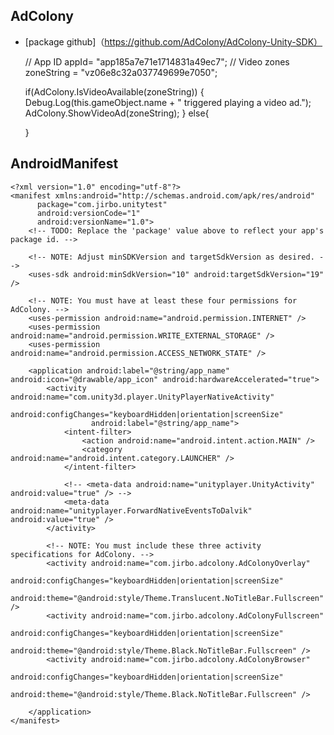 ## AdColony 

+ [package github]（https://github.com/AdColony/AdColony-Unity-SDK）


	// App ID
    appId= "app185a7e71e1714831a49ec7";
    // Video zones
    zoneString = "vz06e8c32a037749699e7050";

	if(AdColony.IsVideoAvailable(zoneString))
    {
        Debug.Log(this.gameObject.name + " triggered playing a video ad.");
        AdColony.ShowVideoAd(zoneString);
    }
    else{
        
    }

## AndroidManifest


	<?xml version="1.0" encoding="utf-8"?>
    <manifest xmlns:android="http://schemas.android.com/apk/res/android"
          package="com.jirbo.unitytest"
          android:versionCode="1"
          android:versionName="1.0">
        <!-- TODO: Replace the 'package' value above to reflect your app's package id. -->
    
        <!-- NOTE: Adjust minSDKVersion and targetSdkVersion as desired. -->
        <uses-sdk android:minSdkVersion="10" android:targetSdkVersion="19" />
    
        <!-- NOTE: You must have at least these four permissions for AdColony. -->
        <uses-permission android:name="android.permission.INTERNET" />
        <uses-permission android:name="android.permission.WRITE_EXTERNAL_STORAGE" />
        <uses-permission android:name="android.permission.ACCESS_NETWORK_STATE" />
    
        <application android:label="@string/app_name" android:icon="@drawable/app_icon" android:hardwareAccelerated="true">
            <activity android:name="com.unity3d.player.UnityPlayerNativeActivity"
                      android:configChanges="keyboardHidden|orientation|screenSize"
                      android:label="@string/app_name">
                <intent-filter>
                    <action android:name="android.intent.action.MAIN" />
                    <category android:name="android.intent.category.LAUNCHER" />
                </intent-filter>
    
                <!-- <meta-data android:name="unityplayer.UnityActivity" android:value="true" /> -->
                <meta-data android:name="unityplayer.ForwardNativeEventsToDalvik" android:value="true" />
            </activity>
    
            <!-- NOTE: You must include these three activity specifications for AdColony. -->
            <activity android:name="com.jirbo.adcolony.AdColonyOverlay"
              android:configChanges="keyboardHidden|orientation|screenSize"
              android:theme="@android:style/Theme.Translucent.NoTitleBar.Fullscreen" />
            <activity android:name="com.jirbo.adcolony.AdColonyFullscreen"
              android:configChanges="keyboardHidden|orientation|screenSize"
              android:theme="@android:style/Theme.Black.NoTitleBar.Fullscreen" />
            <activity android:name="com.jirbo.adcolony.AdColonyBrowser"
              android:configChanges="keyboardHidden|orientation|screenSize"
              android:theme="@android:style/Theme.Black.NoTitleBar.Fullscreen" />
    
        </application>
    </manifest>
